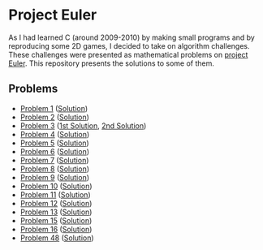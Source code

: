 # Project Euler

As I had learned C (around 2009-2010) by making small programs and by reproducing some 2D games, I decided to take on algorithm challenges. These challenges were presented as mathematical problems on [project Euler](https://projecteuler.net/). This repository presents the solutions to some of them.

## Problems

- [Problem 1](https://projecteuler.net/problem=1) ([Solution](/problem1/main.c))
- [Problem 2](https://projecteuler.net/problem=2) ([Solution](/problem2/main.c))
- [Problem 3](https://projecteuler.net/problem=3) ([1st Solution](/Problem3.1/main.c), [2nd Solution](/problem3.2/main.c))
- [Problem 4](https://projecteuler.net/problem=4) ([Solution](/problem4/main.c))
- [Problem 5](https://projecteuler.net/problem=5) ([Solution](/problem5/main.c))
- [Problem 6](https://projecteuler.net/problem=6) ([Solution](/problem6/main.c))
- [Problem 7](https://projecteuler.net/problem=7) ([Solution](/problem7/main.c))
- [Problem 8](https://projecteuler.net/problem=8) ([Solution](/problem8/main.c))
- [Problem 9](https://projecteuler.net/problem=9) ([Solution](/problem9/main.c))
- [Problem 10](https://projecteuler.net/problem=10) ([Solution](/problem10/main.c))
- [Problem 11](https://projecteuler.net/problem=11) ([Solution](/problem11/main.c))
- [Problem 12](https://projecteuler.net/problem=12) ([Solution](/problem12/main.c))
- [Problem 13](https://projecteuler.net/problem=13) ([Solution](/problem13/main.c))
- [Problem 15](https://projecteuler.net/problem=15) ([Solution](/problem15/main.c))
- [Problem 16](https://projecteuler.net/problem=16) ([Solution](/problem16/main.c))
- [Problem 48](https://projecteuler.net/problem=48) ([Solution](/problem48/main.c))

